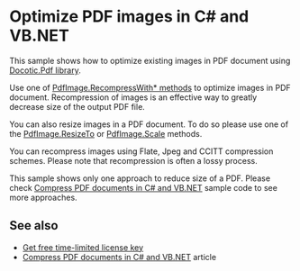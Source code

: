 # Optimize PDF images in C# and VB.NET
This sample shows how to optimize existing images in PDF document using [Docotic.Pdf library](https://bitmiracle.com/pdf-library/).

Use one of [PdfImage.RecompressWith* methods](https://bitmiracle.com/pdf-library/api/pdfimage) to optimize images in PDF document. Recompression of images is an effective way to greatly decrease size of the output PDF file.

You can also resize images in a PDF document. To do so please use one of the [PdfImage.ResizeTo](https://bitmiracle.com/pdf-library/api/pdfimage-resizeto) or [PdfImage.Scale](https://bitmiracle.com/pdf-library/api/pdfimage-scale) methods.

You can recompress images using Flate, Jpeg and CCITT compression schemes. Please note that recompression is often a lossy process.

This sample shows only one approach to reduce size of a PDF. Please check [Compress PDF documents in C# and VB.NET](/Samples/Compression/CompressAllTechniques) sample code to see more approaches.

## See also
* [Get free time-limited license key](https://bitmiracle.com/pdf-library/download)
* [Compress PDF documents in C# and VB.NET](https://bitmiracle.com/pdf-library/optimize/compress) article
